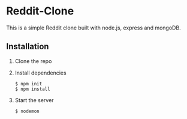 # Reddit-Clone

This is a simple Reddit clone built with node.js, express and mongoDB.

## Installation

1. Clone the repo

2. Install dependencies
    ```
    $ npm init
    $ npm install
    ```

3. Start the server
    
    ```bash
    $ nodemon
    ```